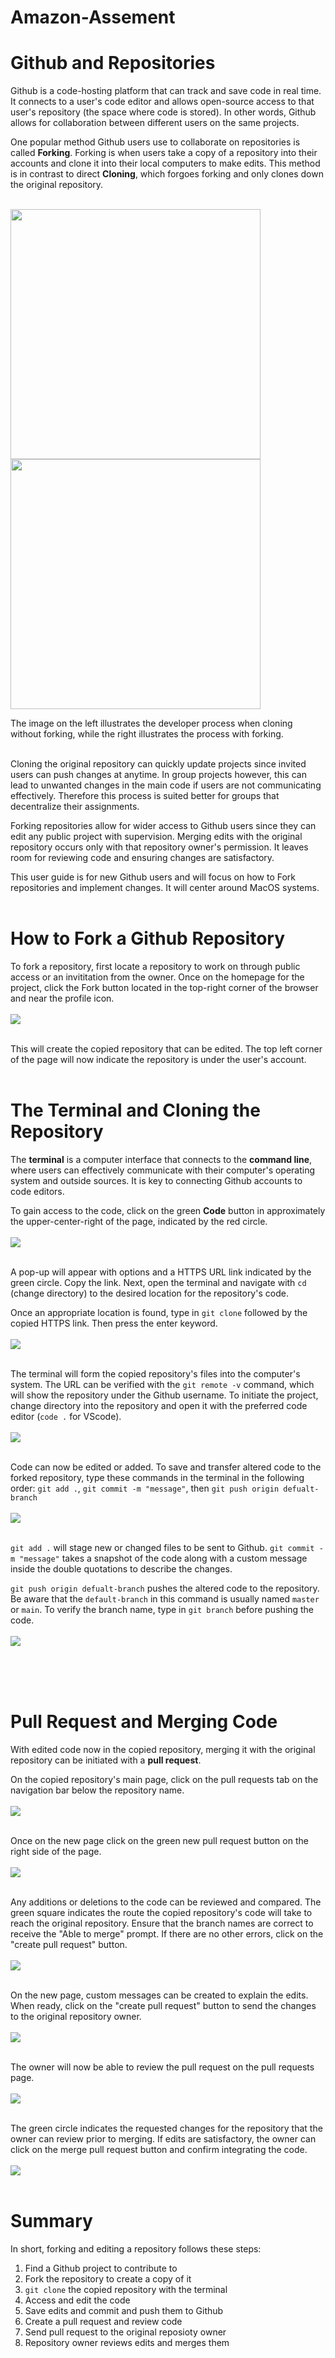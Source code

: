 # Amazon-Assement

# Github and Repositories

Github is a code-hosting platform that can track and save code in real time. It connects to a user's code editor and allows open-source access to that user's repository (the space where code is stored). In other words, Github allows for collaboration between different users on the same projects. 

One popular method Github users use to collaborate on repositories is called **Forking**. Forking is when users take a copy of a repository into their accounts and clone it into their local computers to make edits. This method is in contrast to direct **Cloning**, which forgoes forking and only clones down the original repository.
<br></br>
<p float="left">
    <img src="./images/Git-Clone.jpeg" height="400" />
    <img src="./images/fork.png" height="400" />
</p>
The image on the left illustrates the developer process when cloning without forking, while the right illustrates the process with forking.
<br></br>


Cloning the original repository can quickly update projects since invited users can push changes at anytime. In group projects however, this can lead to unwanted changes in the main code if users are not communicating effectively. Therefore this process is suited better for groups that decentralize their assignments. 

Forking repositories allow for wider access to Github users since they can edit any public project with supervision. Merging edits with the original repository occurs only with that repository owner's permission. It leaves room for reviewing code and ensuring changes are satisfactory.

This user guide is for new Github users and will focus on how to Fork repositories and implement changes. It will center around MacOS systems.
<br></br>
# How to Fork a Github Repository
To fork a repository, first locate a repository to work on through public access or an invititation from the owner. Once on the homepage for the project, click the Fork button located in the top-right corner of the browser and near the profile icon.
<br></br>
<img src="./images/1stfork.jpeg"/>
<br></br>

This will create the copied repository that can be edited. The top left corner of the page will now indicate the repository is under the user's account. 
<br></br>
# The Terminal and Cloning the Repository

The **terminal** is a computer interface that connects to the **command line**, where users can effectively communicate with their computer's operating system and outside sources. It is key to connecting Github accounts to code editors.

To gain access to the code, click on the green **Code** button in approximately the upper-center-right of the page, indicated by the red circle. 
<br></br>
<img src="./images/2ndStep.jpeg" />
<br></br>

A pop-up will appear with options and a HTTPS URL link indicated by the green circle. Copy the link. Next, open the terminal and navigate with ``cd`` (change directory) to the desired location for the repository's code.

Once an appropriate location is found, type in ``git clone`` followed by the copied HTTPS link. Then press the enter keyword.
<br></br>
<img src="./images/cloneterminal.png" />
<br></br>

The terminal will form the copied repository's files into the computer's system. The URL can be verified with the ``git remote -v`` command, which will show the repository under the Github username. To initiate the project, change directory into the repository and open it with the preferred code editor (``code .`` for VScode). 
<br></br>
<img src="./images/openCode.png"/>
<br></br>

Code can now be edited or added. To save and transfer altered code to the forked repository, type these commands in the terminal in the following order: ``git add .``, ``git commit -m "message"``, then ``git push origin defualt-branch``
<br></br>
<img src="./images/gitPush.png" />
<br></br>

``git add .`` will stage new or changed files to be sent to Github. ``git commit -m "message"`` takes a snapshot of the code along with a custom message inside the double quotations to describe the changes. 

``git push origin defualt-branch`` pushes the altered code to the repository. Be aware that the ``default-branch`` in this command is usually named ``master`` or ``main``. To verify the branch name, type in ``git branch`` before pushing the code.
<br></br>
<img src="./images/branch.png" />
<br></br>

<br></br>
# Pull Request and Merging Code
With edited code now in the copied repository, merging it with the original repository can be initiated with a **pull request**. 

On the copied repository's main page, click on the pull requests tab on the navigation bar below the repository name. 
<br></br>
<img src="./images/pull.jpeg" />
<br></br>

Once on the new page click on the green new pull request button on the right side of the page.
<br></br>
<img src="./images/newRequest.jpeg" />
<br></br>

Any additions or deletions to the code can be reviewed and compared. The green square indicates the route the copied repository's code will take to reach the original repository. Ensure that the branch names are correct to receive the "Able to merge" prompt. If there are no other errors, click on the "create pull request" button.
<br></br>
<img src="./images/newCompare.jpeg" />
<br></br>

On the new page, custom messages can be created to explain the edits. When ready, click on the "create pull request" button to send the changes to the original repository owner.
<br></br>
<img src="./images/message.jpeg" /> 
<br></br>

The owner will now be able to review the pull request on the pull requests page.
<br></br>
<img src="./images/requestACC.jpeg" />
<br></br>

The green circle indicates the requested changes for the repository that the owner can review prior to merging. If edits are satisfactory, the owner can click on the merge pull request button and confirm integrating the code.
<br></br>
<img src="./images/reviewCode.jpeg" />
<br></br>
# Summary

In short, forking and editing a repository follows these steps:

1. Find a Github project to contribute to
2. Fork the repository to create a copy of it
3. ``git clone`` the copied repository with the terminal
4. Access and edit the code
5. Save edits and commit and push them to Github
6. Create a pull request and review code
7. Send pull request to the original reposioty owner
8. Repository owner reviews edits and merges them 